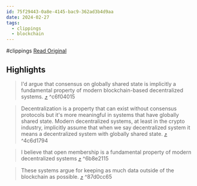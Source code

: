 ```yaml
---
id: 75f29443-0a8e-4145-bac9-362ad3b4d9aa
date: 2024-02-27
tags:
  - clippings
  - blockchain
---
```


#clippings
[Read Original](https://muneeb.com/decentralized-systems)

## Highlights

> I'd argue that consensus on globally shared state is implicitly a fundamental property of modern blockchain-based decentralized systems. [⤴️](https://omnivore.app/me/fundamentals-of-decentralized-systems-18deb498f9f#c6f04015-4731-4d64-8dff-70be13bac5c2)  ^c6f04015

> Decentralization is a property that can exist without consensus protocols but it's more meaningful in systems that have globally shared state. Modern decentralized systems, at least in the crypto industry, implicitly assume that when we say decentralized system it means a decentralized system with globally shared state. [⤴️](https://omnivore.app/me/fundamentals-of-decentralized-systems-18deb498f9f#4c6d1794-205a-43bf-97e3-fcae11a4329a)  ^4c6d1794

> I believe that open membership is a fundamental property of modern decentralized systems [⤴️](https://omnivore.app/me/fundamentals-of-decentralized-systems-18deb498f9f#6b8e2115-69d7-46a4-9a19-8fcd43595cba)  ^6b8e2115

> These systems argue for keeping as much data outside of the blockchain as possible. [⤴️](https://omnivore.app/me/fundamentals-of-decentralized-systems-18deb498f9f#87d0cc65-553b-406e-9de9-c8585355b7d6)  ^87d0cc65

